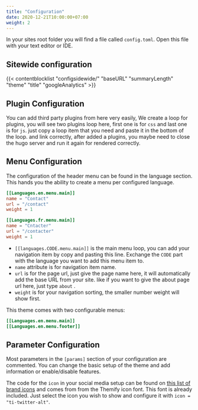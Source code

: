 ```yaml
---
title: "Configuration"
date: 2020-12-21T10:00:00+07:00
weight: 2
---
```


In your sites root folder you will find a file called `config.toml`. Open this file with your text editor or IDE.

## Sitewide configuration

{{< contentblocklist "configsidewide/" "baseURL" "summaryLength" "theme" "title" "googleAnalytics" >}}

## Plugin Configuration

You can add third party plugins from here very easily, We create a loop for plugins, you will see two plugins loop here, first one is for `css` and last one is for `js`. just copy a loop item that you need and paste it in the bottom of the loop. and link correctly, after added a plugins, you maybe need to close the hugo server and run it again for rendered correctly.

## Menu Configuration

The configuration of the header menu can be found in the language section. This hands you the ability to create a menu per configured language.

```toml
[[Languages.en.menu.main]]
name = "Contact"
url = "/contact"
weight = 1

[[Languages.fr.menu.main]]
name = "Cntacter"
url = "/contacter"
weight = 1
```

* `[[languages.CODE.menu.main]]` is the main menu loop, you can add your navigation item by copy and pasting this line. Exchange the `CODE` part with the language you want to add this menu item to.
* `name` attribute is for navigation item name.
* `url` is for the page url, just give the page name here, it will automatically add the base URL from your site. like if you want to give the about page url here, just type `about` .
* `weight` is for your navigation sorting, the smaller number weight will show first.

This theme comes with two configurable menus:

```toml
[[Languages.en.menu.main]]
[[Languages.en.menu.footer]]
```

## Parameter Configuration

Most parameters in the `[params]` section of your configuration are commented. You can change the basic setup of the theme and add information or enable/disable features.

The code for the `icon` in your social media setup can be found on [this list of brand icons](https://themify.me/themify-icons) and comes from from the Themify icon font. This font is already included. Just select the icon you wish to show and configure it with `icon = "ti-twitter-alt"`.
